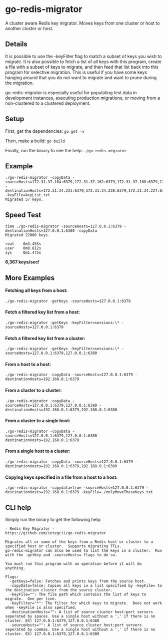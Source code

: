 # go-redis-migrator
A cluster aware Redis key migrator.  Moves keys from one cluster or host to another cluster or host.

## Details
It is possible to use the -keyFilter flag to match a subset of keys you wish to migrate. It is also possible to fetch a list of all keys with this program, create a file with a subset of keys to migrate, and then feed that list back into this program for selective migration.  This is useful if you have some keys hanging around that you do not want to migrate and want to prune during the migration.

go-redis-migrator is especially useful for populating test data in development instances, executing production migrations, or moving from a non-clustered to a clustered deployment.

## Setup
First, get the dependencies: `go get -v`

Then, make a build: `go build`

Finally, run the binary to see the help: `./go-redis-migrator`

## Example

```
./go-redis-migrator -copyData -sourceHosts=172.31.37.164:6379,172.31.37.162:6379,172.31.37.168:6379,172.31.37.170:6379,172.31.37.169:6379 -destinationHosts=172.31.34.231:6379,172.31.34.228:6379,172.31.34.227:6379,172.31.34.230:6379,172.31.34.229:6379,172.31.34.226:6379 -keyFile=keyList.txt 
Migrated 57 keys.
```

## Speed Test

```
time ./go-redis-migrator -sourceHosts=127.0.0.1:6379 -destinationHosts=127.0.0.1:6380 -copyData
Migrated 22000 keys.

real	0m3.455s
user	0m0.812s
sys		0m1.475s
```
**6,367 keys/sec!**


## More Examples

#### Fetching all keys from a host:

`./go-redis-migrator -getKeys -sourceHosts=127.0.0.1:6379`

#### Fetch a filtered key list from a host:

`./go-redis-migrator -getKeys -keyFilter=sessions:\* -sourceHosts=127.0.0.1:6379`

#### Fetch a filtered key list from a cluster:

`./go-redis-migrator -getKeys -keyFilter=sessions:\* -sourceHosts=127.0.0.1:6379,127.0.0.1:6380`

#### From a host to a host:

`./go-redis-migrator -copyData -sourceHosts=127.0.0.1:6379 -destinationHosts=192.168.0.1:6379`

#### From a cluster to a cluster:

`./go-redis-migrator -copyData -sourceHosts=127.0.0.1:6379,127.0.0.1:6380 -destinationHosts=192.168.0.1:6379,192.168.0.1:6380`

#### From a cluster to a single host:

`./go-redis-migrator -copyData -sourceHosts=127.0.0.1:6379,127.0.0.1:6380 -destinationHosts=192.168.0.1:6379`

#### From a single host to a cluster:

`./go-redis-migrator -copyData -sourceHosts=127.0.0.1:6379 -destinationHosts=192.168.0.1:6379,192.168.0.1:6380`

#### Copying keys specified in a file from a host to a host:

`./go-redis-migrator -copydata=true -sourceHosts=127.0.0.1:6379 -destinationHosts=192.168.0.1:6379 -keyFile=./onlyMoveTheseKeys.txt`


## CLI help
Simply run the binary to get the following help:
```
- Redis Key Migrator - 
https://github.com/integrii/go-redis-migrator

Migrates all or some of the keys from a Redis host or cluster to a specified host or cluster.  Supports migrating TTLs.
go-redis-migrator can also be used to list the keys in a cluster.  Run with the -getKey and -sourceHosts= flags to do so.

You must run this program with an operation before it will do anything.

Flags:
  -getKeys=false: Fetches and prints keys from the source host.
  -copyData=false: Copies all keys in a list specified by -keyFile= to the destination cluster from the source cluster.
  -keyFile="": The file path which contains the list of keys to migrate.  One per line.
  -keyFilter="*": The filter for which keys to migrate.  Does not work when -keyFile is also specified.
  -destinationHosts="": A list of source cluster host:port servers seperated by spaces. Use a single host without a ',' if there is no cluster. EX) 127.0.0.1:6379,127.0.0.1:6380
  -sourceHosts="": A list of source cluster host:port servers seperated by commas. Use a single host without a ',' if there is no cluster. EX) 127.0.0.1:6379,127.0.0.1:6380
```
